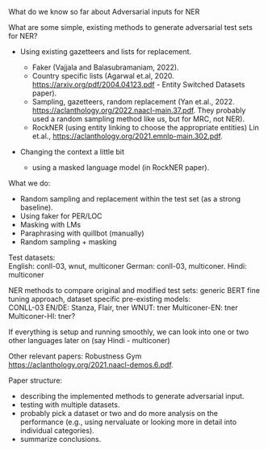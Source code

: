 

What do we know so far about Adversarial inputs for NER 

What are some simple, existing methods to generate adversarial test sets for NER?
  
- Using existing gazetteers and lists for replacement. 
    - Faker (Vajjala and Balasubramaniam, 2022). 
    - Country specific lists (Agarwal et.al, 2020. https://arxiv.org/pdf/2004.04123.pdf - Entity Switched Datasets paper). 
    - Sampling, gazetteers, random replacement (Yan et.al., 2022. https://aclanthology.org/2022.naacl-main.37.pdf. They probably used a random sampling method like us, but for MRC, not NER). 
    - RockNER (using entity linking to choose the appropriate entities) Lin et.al., https://aclanthology.org/2021.emnlp-main.302.pdf. 

- Changing the context a little bit
   - using a masked language model (in RockNER paper). 
   
What we do:
- Random sampling and replacement within the test set (as a strong baseline). 
- Using faker for PER/LOC
- Masking with LMs   
- Paraphrasing with quillbot (manually)
- Random sampling + masking

Test datasets:   
English: conll-03, wnut, multiconer 
German: conll-03, multiconer. 
Hindi: multiconer

NER methods to compare original and modified test sets: generic BERT fine tuning approach, dataset specific pre-existing models:  
CONLL-03 EN/DE: Stanza, Flair, tner 
WNUT: tner 
Multiconer-EN: tner
Multiconer-HI: tner?

If everything is setup and running smoothly, we can look into one or two other languages later on (say Hindi - multiconer)

Other relevant papers: Robustness Gym https://aclanthology.org/2021.naacl-demos.6.pdf. 

Paper structure:
- describing the implemented methods to generate adversarial input. 
- testing with multiple datasets. 
- probably pick a dataset or two and do more analysis on the performance (e.g., using nervaluate or looking more in detail into individual categories). 
- summarize conclusions. 
